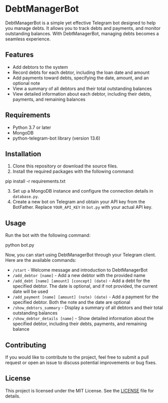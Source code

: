 # DebtManagerBot

DebtManagerBot is a simple yet effective Telegram bot designed to help you manage debts. It allows you to track debts and payments, and monitor outstanding balances. With DebtManagerBot, managing debts becomes a seamless experience.

## Features

- Add debtors to the system
- Record debts for each debtor, including the loan date and amount
- Add payments toward debts, specifying the date, amount, and an optional note
- View a summary of all debtors and their total outstanding balances
- View detailed information about each debtor, including their debts, payments, and remaining balances

## Requirements

- Python 3.7 or later
- MongoDB
- python-telegram-bot library (version 13.6)

## Installation

1. Clone this repository or download the source files.
2. Install the required packages with the following command:

pip install -r requirements.txt

3. Set up a MongoDB instance and configure the connection details in `database.py`.
4. Create a new bot on Telegram and obtain your API key from the BotFather. Replace `YOUR_API_KEY` in `bot.py` with your actual API key.

## Usage

Run the bot with the following command:

python bot.py

Now, you can start using DebtManagerBot through your Telegram client. Here are the available commands:

- `/start` - Welcome message and introduction to DebtManagerBot
- `/add_debtor [name]` - Add a new debtor with the provided name
- `/add_debt [name] [amount] [concept] (date)` - Add a debt for the specified debtor. The date is optional, and if not provided, the current date will be used
- `/add_payment [name] [amount] (note) (date)` - Add a payment for the specified debtor. Both the note and the date are optional
- `/show_debtors_summary` - Display a summary of all debtors and their total outstanding balances
- `/show_debtor_details [name]` - Show detailed information about the specified debtor, including their debts, payments, and remaining balance

## Contributing

If you would like to contribute to the project, feel free to submit a pull request or open an issue to discuss potential improvements or bug fixes.

## License

This project is licensed under the MIT License. See the [LICENSE](LICENSE) file for details.
